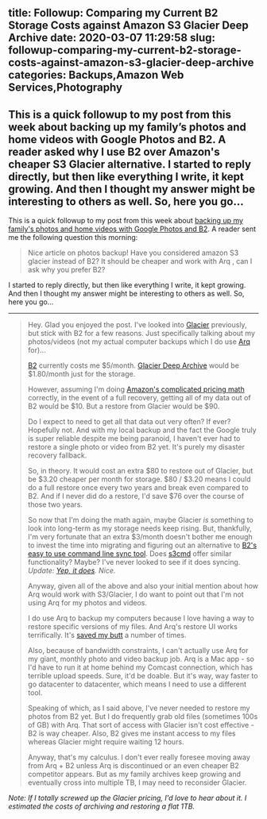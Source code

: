 title: Followup: Comparing my Current B2 Storage Costs against Amazon S3 Glacier Deep Archive
date: 2020-03-07 11:29:58
slug: followup-comparing-my-current-b2-storage-costs-against-amazon-s3-glacier-deep-archive
categories: Backups,Amazon Web Services,Photography
---
This is a quick followup to my post from this week about backing up my family’s photos and home videos with Google Photos and B2. A reader asked why I use B2 over Amazon's cheaper S3 Glacier alternative. I started to reply directly, but then like everything I write, it kept growing. And then I thought my answer might be interesting to others as well. So, here you go...
---
This is a quick followup to my post from this week about <a href="https://tyler.io/my-familys-photo-and-video-library-backup-strategy-in-2020/">backing up my family's photos and home videos with Google Photos and B2</a>. A reader sent me the following question this morning:

> Nice article on photos backup! Have you considered amazon S3 glacier instead of B2? It should be cheaper and work with Arq , can I ask why you prefer B2?

I started to reply directly, but then like everything I write, it kept growing. And then I thought my answer might be interesting to others as well. So, here you go...

<hr />

> Hey. Glad you enjoyed the post. I've looked into <a href="https://aws.amazon.com/glacier/">Glacier</a> previously, but stick with B2 for a few reasons. Just specifically talking about my photos/videos (not my actual computer backups which I do use <a href="https://www.arqbackup.com">Arq</a> for)...
> 
> <a href="https://www.backblaze.com/b2/cloud-storage.html">B2</a> currently costs me $5/month. <a href="https://aws.amazon.com/blogs/aws/new-amazon-s3-storage-class-glacier-deep-archive/">Glacier Deep Archive</a> would be $1.80/month just for the storage.
> 
> However, assuming I'm doing <a href="https://calculator.s3.amazonaws.com/index.html">Amazon's complicated pricing math</a> correctly, in the event of a full recovery, getting all of my data out of B2 would be $10. But a restore from Glacier would be $90.
> 
> Do I expect to need to get all that data out very often? If ever? Hopefully not. And with my local backup and the fact the Google truly is super reliable despite me being paranoid, I haven't ever had to restore a single photo or video from B2 yet. It's purely my disaster recovery fallback.
> 
> So, in theory. It would cost an extra $80 to restore out of Glacier, but be $3.20 cheaper per month for storage. $80 / $3.20 means I could do a full restore once every two years and break even compared to B2. And if I never did do a restore, I'd save $76 over the course of those two years.
> 
> So now that I'm doing the math again, maybe Glacier <em>is</em> something to look into long-term as my storage needs keep rising. But, thankfully, I'm very fortunate that an extra $3/month doesn't bother me enough to invest the time into migrating and figuring out an alternative to <a href="https://www.backblaze.com/b2/docs/quick_command_line.html">B2's easy to use command line sync tool</a>. Does <a href="https://s3tools.org/s3cmd">s3cmd</a> offer similar functionality? Maybe? I've never looked to see if it does syncing. <em>Update: <a href="https://s3tools.org/s3cmd-sync">Yep, it does</a>. Nice.</em>
> 
> Anyway, given all of the above and also your initial mention about how Arq would work with S3/Glacier, I do want to point out that I'm not using Arq for my photos and videos.
> 
> I do use Arq to backup my computers because I love having a way to restore specific versions of my files. And Arq's restore UI works terrifically. It's <a href="https://tyler.io/gone/">saved my butt</a> a number of times.
> 
> Also, because of bandwidth constraints, I can't actually use Arq for my giant, monthly photo and video backup job. Arq is a Mac app - so I'd have to run it at home behind my Comcast connection, which has terrible upload speeds. Sure, it'd be doable. But it's way, way faster to go datacenter to datacenter, which means I need to use a different tool.
> 
> Speaking of which, as I said above, I've never needed to restore my photos from B2 yet. But I do frequently grab old files (sometimes 100s of GB) with Arq. That sort of access with Glacier isn't cost effective - B2 is way cheaper. Also, B2 gives me instant access to my files whereas Glacier might require waiting 12 hours.
> 
> Anyway, that's my calculus. I don't ever really foresee moving away from Arq + B2 unless Arq is discontinued or an even cheaper B2 competitor appears. But as my family archives keep growing and eventually cross into multiple TB, I may need to reconsider Glacier.

<em>Note: If I totally screwed up the Glacier pricing, I'd love to hear about it. I estimated the costs of archiving and restoring a flat 1TB.</em>
